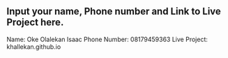 ## Input your name, Phone number and Link to Live Project here.

Name: Oke Olalekan Isaac
Phone Number: 08179459363
Live Project: khallekan.github.io